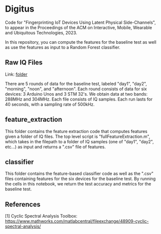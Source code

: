 # Digitus

Code for "Fingerprinting IoT Devices Using Latent Physical Side-Channels", to appear in the Proceedings of the ACM on Interactive, Mobile, Wearable and Ubiquitous Technologies, 2023.

In this repository, you can compute the features for the baseline test as well as use the features as input to a Random Forest classifier.

## Raw IQ Files
Link: [folder](https://drive.google.com/drive/folders/1Ytof2DbcjHc__AgMm8bek-hAZzmmBmGZ?usp=sharing)

There are 5 rounds of data for the baseline test, labeled "day1", "day2", "morning", "noon", and "afternoon". Each round consists of data for six devices: 3 Arduino Unos and 3 STM 32's. We obtain data at two bands: 288MHz and 304MHz. Each file consists of IQ samples. Each run lasts for 40 seconds, with a sampling rate of 500kHz.

## feature_extraction
This folder contains the feature extraction code that computes features given a folder of IQ files. The top level script is "fullFeatureExtraction.m", which takes in the filepath to a folder of IQ samples (one of "day1", "day2", etc...) as input and returns a ".csv" file of features.

## classifier
This folder contains the feature-based classifier code as well as the ".csv" files containing features for the six devices for the baseline test. By running the cells in this notebook, we return the test accuracy and metrics for the baseline test.

## References
[1] Cyclic Spectral Analysis Toolbox: https://www.mathworks.com/matlabcentral/fileexchange/48909-cyclic-spectral-analysis/
